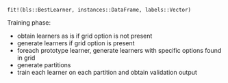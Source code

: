 ```
fit!(bls::BestLearner, instances::DataFrame, labels::Vector)
```

Training phase:

  * obtain learners as is if grid option is not present
  * generate learners if grid option is present
  * foreach prototype learner, generate learners with specific options found in grid
  * generate partitions
  * train each learner on each partition and obtain validation output
